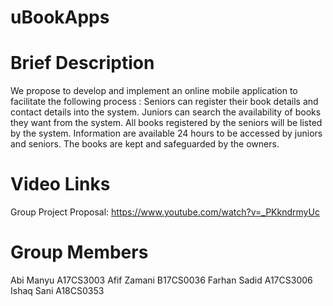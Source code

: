 # uBookApps

# Brief Description

We propose to develop and implement an online mobile application to facilitate the following process :
 Seniors can register their book details and contact details into the system.
 Juniors can search the availability of books they want from the system. All books registered by the seniors will be listed by the system.
 Information are available 24 hours to be accessed by juniors and seniors.
 The books are kept and safeguarded by the owners.
 
# Video Links

Group Project Proposal: https://www.youtube.com/watch?v=_PKkndrmyUc

# Group Members

Abi Manyu A17CS3003
Afif Zamani  B17CS0036 
Farhan Sadid  A17CS3006 
Ishaq Sani  A18CS0353
